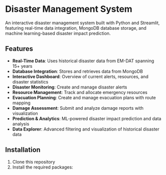 # Disaster Management System

An interactive disaster management system built with Python and Streamlit, featuring real-time data integration, MongoDB database storage, and machine learning-based disaster impact prediction.

## Features

- **Real-Time Data**: Uses historical disaster data from EM-DAT spanning 15+ years
- **Database Integration**: Stores and retrieves data from MongoDB
- **Interactive Dashboard**: Overview of current alerts, resources, and disaster statistics
- **Disaster Monitoring**: Create and manage disaster alerts
- **Resource Management**: Track and allocate emergency resources
- **Evacuation Planning**: Create and manage evacuation plans with route mapping
- **Damage Assessment**: Submit and analyze damage reports with visualization
- **Prediction & Analytics**: ML-powered disaster impact prediction and data analysis
- **Data Explorer**: Advanced filtering and visualization of historical disaster data

## Installation

1. Clone this repository
2. Install the required packages:
